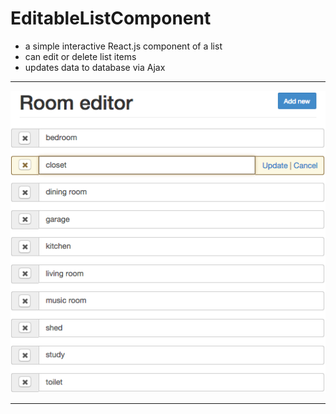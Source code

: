 # EditableListComponent

- a simple interactive React.js component of a list
- can edit or delete list items
- updates data to database via Ajax

----

![](https://github.com/mnishiguchi/EditableListComponent/blob/master/Screenshot.png)

----
